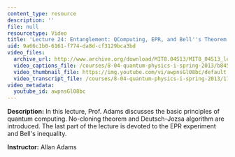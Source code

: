 ```yaml
---
content_type: resource
description: ''
file: null
resourcetype: Video
title: 'Lecture 24: Entanglement: QComputing, EPR, and Bell''s Theorem'
uid: 9a66c1b0-6161-f774-da8d-cf3129bca3bd
video_files:
  archive_url: http://www.archive.org/download/MIT8.04S13/MIT8_04S13_lec24_300k.mp4
  video_captions_file: /courses/8-04-quantum-physics-i-spring-2013/b845eb042476510386465d05159dac2a_awpnsGl08bc.vtt
  video_thumbnail_file: https://img.youtube.com/vi/awpnsGl08bc/default.jpg
  video_transcript_file: /courses/8-04-quantum-physics-i-spring-2013/174d620cf96b5724f6a73bc7f8ffda6a_awpnsGl08bc.pdf
video_metadata:
  youtube_id: awpnsGl08bc
---
```


**Description:** In this lecture, Prof. Adams discusses the basic principles of quantum computing. No-cloning theorem and Deutsch-Jozsa algorithm are introduced. The last part of the lecture is devoted to the EPR experiment and Bell's inequality.

**Instructor:** Allan Adams